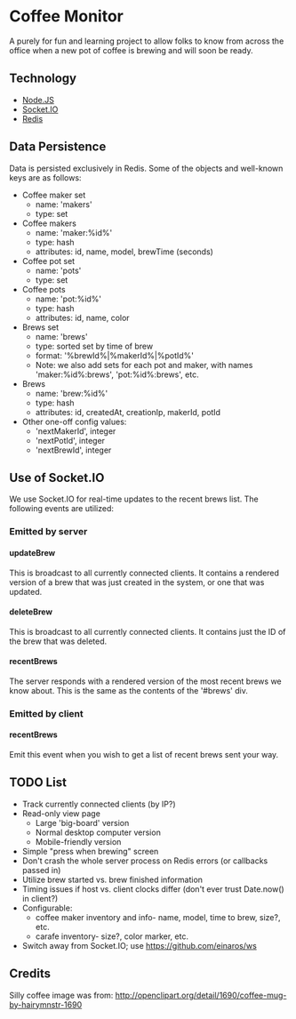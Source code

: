 Coffee Monitor
==============

A purely for fun and learning project to allow folks to know from across the
office when a new pot of coffee is brewing and will soon be ready.

Technology
----------

* [Node.JS](http://nodejs.org/)
* [Socket.IO](http://socket.io/)
* [Redis](http://redis.io/)

Data Persistence
----------------

Data is persisted exclusively in Redis. Some of the objects and well-known keys
are as follows:

* Coffee maker set
  - name: 'makers'
  - type: set
* Coffee makers
  - name: 'maker:%id%'
  - type: hash
  - attributes: id, name, model, brewTime (seconds)
* Coffee pot set
  - name: 'pots'
  - type: set
* Coffee pots
  - name: 'pot:%id%'
  - type: hash
  - attributes: id, name, color
* Brews set
  - name: 'brews'
  - type: sorted set by time of brew
  - format: '%brewId%|%makerId%|%potId%'
  - Note: we also add sets for each pot and maker, with names
    'maker:%id%:brews', 'pot:%id%:brews', etc.
* Brews
  - name: 'brew:%id%'
  - type: hash
  - attributes: id, createdAt, creationIp, makerId, potId
* Other one-off config values:
  - 'nextMakerId', integer
  - 'nextPotId', integer
  - 'nextBrewId', integer

Use of Socket.IO
----------------

We use Socket.IO for real-time updates to the recent brews list. The following
events are utilized:

### Emitted by server

#### updateBrew

This is broadcast to all currently connected clients. It contains a rendered
version of a brew that was just created in the system, or one that was updated.

#### deleteBrew

This is broadcast to all currently connected clients. It contains just the ID
of the brew that was deleted.

#### recentBrews

The server responds with a rendered version of the most recent brews we know
about. This is the same as the contents of the '#brews' div.

### Emitted by client

#### recentBrews

Emit this event when you wish to get a list of recent brews sent your way.

TODO List
---------

* Track currently connected clients (by IP?)
* Read-only view page
  - Large 'big-board' version
  - Normal desktop computer version
  - Mobile-friendly version
* Simple "press when brewing" screen
* Don't crash the whole server process on Redis errors (or callbacks passed in)
* Utilize brew started vs. brew finished information
* Timing issues if host vs. client clocks differ (don't ever trust Date.now()
  in client?)
* Configurable:
  - coffee maker inventory and info- name, model, time to brew, size?, etc.
  - carafe inventory- size?, color marker, etc.
* Switch away from Socket.IO; use https://github.com/einaros/ws

Credits
-------

Silly coffee image was from:
http://openclipart.org/detail/1690/coffee-mug-by-hairymnstr-1690
